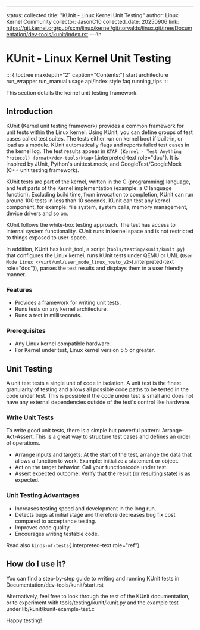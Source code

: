 ---
status: collected
title: "KUnit - Linux Kernel Unit Testing"
author: Linux Kernel Community
collector: JasonC10
collected_date: 20250906
link: https://git.kernel.org/pub/scm/linux/kernel/git/torvalds/linux.git/tree/Documentation/dev-tools/kunit/index.rst
---\n
# KUnit - Linux Kernel Unit Testing

::: {.toctree maxdepth="2" caption="Contents:"}
start architecture run_wrapper run_manual usage api/index style faq
running_tips
:::

This section details the kernel unit testing framework.

## Introduction

KUnit (Kernel unit testing framework) provides a common framework for
unit tests within the Linux kernel. Using KUnit, you can define groups
of test cases called test suites. The tests either run on kernel boot if
built-in, or load as a module. KUnit automatically flags and reports
failed test cases in the kernel log. The test results appear in
`KTAP (Kernel - Test Anything Protocol) format</dev-tools/ktap>`{.interpreted-text
role="doc"}. It is inspired by JUnit, Python's unittest.mock, and
GoogleTest/GoogleMock (C++ unit testing framework).

KUnit tests are part of the kernel, written in the C (programming)
language, and test parts of the Kernel implementation (example: a C
language function). Excluding build time, from invocation to completion,
KUnit can run around 100 tests in less than 10 seconds. KUnit can test
any kernel component, for example: file system, system calls, memory
management, device drivers and so on.

KUnit follows the white-box testing approach. The test has access to
internal system functionality. KUnit runs in kernel space and is not
restricted to things exposed to user-space.

In addition, KUnit has kunit_tool, a script
(`tools/testing/kunit/kunit.py`) that configures the Linux kernel, runs
KUnit tests under QEMU or UML
(`User Mode Linux </virt/uml/user_mode_linux_howto_v2>`{.interpreted-text
role="doc"}), parses the test results and displays them in a user
friendly manner.

### Features

- Provides a framework for writing unit tests.
- Runs tests on any kernel architecture.
- Runs a test in milliseconds.

### Prerequisites

- Any Linux kernel compatible hardware.
- For Kernel under test, Linux kernel version 5.5 or greater.

## Unit Testing

A unit test tests a single unit of code in isolation. A unit test is the
finest granularity of testing and allows all possible code paths to be
tested in the code under test. This is possible if the code under test
is small and does not have any external dependencies outside of the
test\'s control like hardware.

### Write Unit Tests

To write good unit tests, there is a simple but powerful pattern:
Arrange-Act-Assert. This is a great way to structure test cases and
defines an order of operations.

- Arrange inputs and targets: At the start of the test, arrange the data
  that allows a function to work. Example: initialize a statement or
  object.
- Act on the target behavior: Call your function/code under test.
- Assert expected outcome: Verify that the result (or resulting state)
  is as expected.

### Unit Testing Advantages

- Increases testing speed and development in the long run.
- Detects bugs at initial stage and therefore decreases bug fix cost
  compared to acceptance testing.
- Improves code quality.
- Encourages writing testable code.

Read also `kinds-of-tests`{.interpreted-text role="ref"}.

## How do I use it?

You can find a step-by-step guide to writing and running KUnit tests in
Documentation/dev-tools/kunit/start.rst

Alternatively, feel free to look through the rest of the KUnit
documentation, or to experiment with tools/testing/kunit/kunit.py and
the example test under lib/kunit/kunit-example-test.c

Happy testing!
